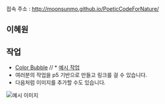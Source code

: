 접속 주소 : <http://moonsunmo.github.io/PoeticCodeForNature/>



## 이혜원


## 작업
 * [Color Bubble](https://editor.p5js.org/vvee2929@gmail.com/sketches/60lGoNa8G) // * [예시 작업](./example/)
 * 여러분의 작업을 p5 기반으로 만들고 링크를 걸 수 있습니다.
 * 다음처럼 이미지를 추가할 수도 있습니다.

 ![예시 이미지](./example_img.png)
